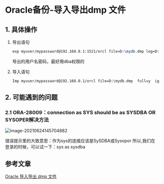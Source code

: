 # Oracle备份-导入导出dmp 文件

## 1. 具体操作

1. 导出语句

   ```tex
   exp myuser/mypassword@192.168.0.1:1521/orcl file=D:\mydb.dmp log=D:\export.log full=y
   ```

   导出的用户名密码，最好用dba权限的

2. 导入语句

   ```txt
   Imp myuser/mypassword@192.168.0.1/orcl file=D:\mydb.dmp  full=y  ignore=y
   ```


## 2. 可能遇到的问题

### 2.1 ORA-28009：connection as SYS should be as SYSDBA OR SYSOPER解决方法

![image-20210624145704882](https://gitee.com/zszdevelop/blogimage/raw/master/image-20210624145704882.png)

错误提示里的大致意思：作为sys的连接应该是SySDBA或Sysopor
所以,我们在登录的时候，可以试一下：sys as sysdba 

## 参考文章

[Oracle 导入导出 dmp 文件](https://www.cnblogs.com/mingforyou/p/7110163.html)